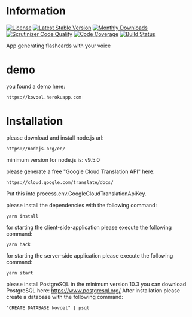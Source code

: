 # Information
[![License](https://poser.pugx.org/eluceo/ical/license)](https://packagist.org/packages/eluceo/ical)
[![Latest Stable Version](https://poser.pugx.org/eluceo/ical/v/stable)](https://packagist.org/packages/eluceo/ical)
[![Monthly Downloads](https://poser.pugx.org/eluceo/ical/d/monthly)](https://packagist.org/packages/eluceo/ical)
[![Scrutinizer Code Quality](https://scrutinizer-ci.com/g/markuspoerschke/iCal/badges/quality-score.png?b=master)](https://scrutinizer-ci.com/g/markuspoerschke/iCal/?branch=master) 
[![Code Coverage](https://scrutinizer-ci.com/g/markuspoerschke/iCal/badges/coverage.png?b=master)](https://scrutinizer-ci.com/g/markuspoerschke/iCal/?branch=master) 
[![Build Status](https://travis-ci.org/markuspoerschke/iCal.svg?branch=master)](https://travis-ci.org/markuspoerschke/iCal)

App generating flashcards with your voice

# demo

you found a demo here:
```
https://kovoel.herokuapp.com
```

# Installation

please download and install node.js
url:
```
https://nodejs.org/en/
```

minimum version for node.js is: v9.5.0


please generate a free "Google Cloud Translation API" 
here:
```
https://cloud.google.com/translate/docs/
```
Put this into process.env.GoogleCloudTranslationApiKey.


please install the dependencies with the following command:
```
yarn install
```

for starting the client-side-application please execute the
following command:
```
yarn hack
```

for starting the server-side application please execute the 
following command:
```
yarn start
```

please install PostgreSQL in the minimum version 10.3
you can download PostgreSQL here:
https://www.postgresql.org/
After installation please create a database with the
following command:
```
"CREATE DATABASE kovoel" | psql
```

